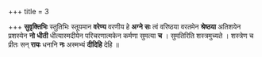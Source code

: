 +++
title = 3

+++
**सुवृक्तिभिः** स्तुतिभिः स्तूयमान **वरेण्य** वरणीय हे **अग्ने** **सः** त्वं वरिष्ठया वरतमेन **श्रेष्ठया** अतिशयेन प्रशस्येन **नो** **धीती** धीत्यास्मदीयेन परिचरणात्मकेन कर्मणा सुमत्या **च** । सुमतिरिति शस्त्रमुच्यते । शस्त्रेण च प्रीतः सन् **रायः** धनानि **नः** अस्मभ्यं **दीदिहि** देहि ॥